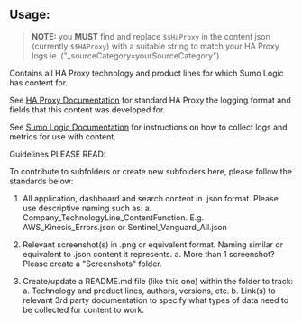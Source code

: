 ## Usage:

> **NOTE:** you **MUST** find and replace `$$HaProxy` in the content json (currently `$$HAProxy`) with a suitable string to match your HA Proxy logs ie. ("_sourceCategory=yourSourceCategory").


Contains all HA Proxy technology and product lines for which Sumo Logic has content for.

See [HA Proxy Documentation](https://www.haproxy.com/blog/haproxy-log-customization/) for standard HA Proxy the logging format and fields that this content was developed for.

See [Sumo Logic Documentation](https://help.sumologic.com/) for instructions on how to collect logs and metrics for use with content.

Guidelines PLEASE READ:

To contribute to subfolders or create new subfolders here, please follow the standards below:

1. All application, dashboard and search content in .json format. Please use descriptive naming such as:
   a. Company_TechnologyLine_ContentFunction. E.g. AWS_Kinesis_Errors.json or Sentinel_Vanguard_All.json

2. Relevant screenshot(s) in .png or equivalent format. Naming similar or equivalent to .json content it represents.
   a. More than 1 screenshot? Please create a "Screenshots" folder.

3. Create/update a README.md file (like this one) within the folder to track:
   a. Technology and product lines, authors, versions, etc.
   b. Link(s) to relevant 3rd party documentation to specify what types of data need to be collected for content to work.
